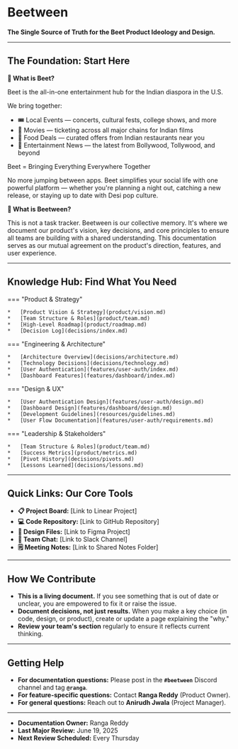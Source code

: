 # Beetween

**The Single Source of Truth for the Beet Product Ideology and Design.**

---

## The Foundation: Start Here

**🎯 What is Beet?**

Beet is the all-in-one entertainment hub for the Indian diaspora in the U.S.

We bring together:

* 🎟️ Local Events — concerts, cultural fests, college shows, and more
* 🍿 Movies — ticketing across all major chains for Indian films
* 🍛 Food Deals — curated offers from Indian restaurants near you
* 📰 Entertainment News — the latest from Bollywood, Tollywood, and beyond

Beet = Bringing Everything Everywhere Together

No more jumping between apps. Beet simplifies your social life with one powerful platform — whether you're planning a night out, catching a new release, or staying up to date with Desi pop culture.

**🤝 What is Beetween?**

This is not a task tracker. Beetween is our collective memory. It's where we document our product's vision, key decisions, and core principles to ensure all teams are building with a shared understanding. This documentation serves as our mutual agreement on the product's direction, features, and user experience.

---

## Knowledge Hub: Find What You Need

=== "Product & Strategy"

    *   [Product Vision & Strategy](product/vision.md)
    *   [Team Structure & Roles](product/team.md)
    *   [High-Level Roadmap](product/roadmap.md)
    *   [Decision Log](decisions/index.md)

=== "Engineering & Architecture"

    *   [Architecture Overview](decisions/architecture.md)
    *   [Technology Decisions](decisions/technology.md)
    *   [User Authentication](features/user-auth/index.md)
    *   [Dashboard Features](features/dashboard/index.md)

=== "Design & UX"

    *   [User Authentication Design](features/user-auth/design.md)
    *   [Dashboard Design](features/dashboard/design.md)
    *   [Development Guidelines](resources/guidelines.md)
    *   [User Flow Documentation](features/user-auth/requirements.md)

=== "Leadership & Stakeholders"

    *   [Team Structure & Roles](product/team.md)
    *   [Success Metrics](product/metrics.md)
    *   [Pivot History](decisions/pivots.md)
    *   [Lessons Learned](decisions/lessons.md)

---

## Quick Links: Our Core Tools

* **📋 Project Board:** [Link to Linear Project]
* **💻 Code Repository:** [Link to GitHub Repository]
* **🎨 Design Files:** [Link to Figma Project]
* **💬 Team Chat:** [Link to Slack Channel]
* **🗒️ Meeting Notes:** [Link to Shared Notes Folder]

---

## How We Contribute

* **This is a living document.** If you see something that is out of date or unclear, you are empowered to fix it or raise the issue.
* **Document decisions, not just results.** When you make a key choice (in code, design, or product), create or update a page explaining the "why."
* **Review your team's section** regularly to ensure it reflects current thinking.

---

## Getting Help

* **For documentation questions:** Please post in the **`#beetween`** Discord channel and tag **`@ranga`**.
* **For feature-specific questions:** Contact **Ranga Reddy** (Product Owner).
* **For general questions:** Reach out to **Anirudh Jwala** (Project Manager).

---

* **Documentation Owner:** Ranga Reddy
* **Last Major Review:** June 19, 2025
* **Next Review Scheduled:** Every Thursday
